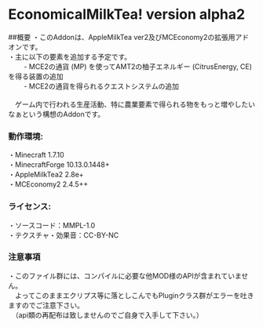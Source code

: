 # EconomicalMilkTea! version alpha2

##概要
・このAddonは、AppleMilkTea ver2及びMCEconomy2の拡張用アドオンです。
<br>・主に以下の要素を追加する予定です。
<br>　　 - MCE2の通貨 (MP) を使ってAMT2の柚子エネルギー (CitrusEnergy, CE)を得る装置の追加
<br>　　 - MCE2の通貨を得られるクエストシステムの追加
<br>
<br>　ゲーム内で行われる生産活動、特に農業要素で得られる物をもっと増やしたいなぁという構想のAddonです。

### 動作環境:
・Minecraft 1.7.10
<br>・MinecraftForge 10.13.0.1448+
<br>・AppleMilkTea2 2.8e+
<br>・MCEconomy2 2.4.5++
 
### ライセンス:
・ソースコード：MMPL-1.0
<br>・テクスチャ・効果音：CC-BY-NC

### 注意事項
・このファイル群には、コンパイルに必要な他MOD様のAPIが含まれていません。
<br>　よってこのままエクリプス等に落としこんでもPluginクラス群がエラーを吐きますのでご注意下さい。
<br>　（api類の再配布は致しませんのでご自身で入手して下さい。）
